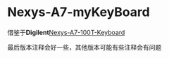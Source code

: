 # Nexys-A7-myKeyBoard

借鉴于**Digilent**[Nexys-A7-100T-Keyboard](https://github.com/Digilent/Nexys-A7-100T-Keyboard)

最后版本注释会好一些，其他版本可能有些注释会有问题
